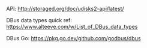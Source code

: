 API: http://storaged.org/doc/udisks2-api/latest/

DBus data types quick ref: https://www.alteeve.com/w/List_of_DBus_data_types

DBus Go: https://pkg.go.dev/github.com/godbus/dbus
